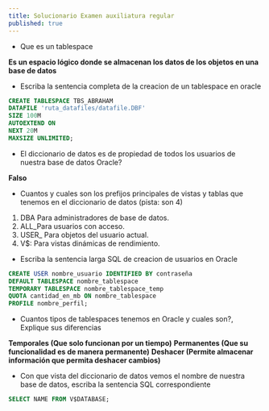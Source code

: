 ```yaml
---
title: Solucionario Examen auxiliatura regular
published: true
---
```


*   Que es un tablespace

**Es un espacio lógico donde se almacenan los datos de los objetos en una base de datos**

*   Escriba la sentencia completa de la creacion de un tablespace en oracle
```sql
CREATE TABLESPACE TBS_ABRAHAM
DATAFILE 'ruta_datafiles/datafile.DBF'
SIZE 100M
AUTOEXTEND ON
NEXT 20M
MAXSIZE UNLIMITED;
```

*   El diccionario de datos es de propiedad de todos los usuarios de nuestra base de datos Oracle?

**Falso**

*   Cuantos y cuales son los prefijos principales de vistas y tablas que tenemos en el diccionario de datos (pista: son 4) 

1. DBA Para administradores de base de datos.
2. ALL_Para usuarios con acceso.
3. USER_ Para objetos del usuario actual.
4. V$: Para vistas dinámicas de rendimiento.

*   Escriba la sentencia larga SQL de creacion de usuarios en Oracle

```sql
CREATE USER nombre_usuario IDENTIFIED BY contraseña
DEFAULT TABLESPACE nombre_tablespace
TEMPORARY TABLESPACE nombre_tablespace_temp
QUOTA cantidad_en_mb ON nombre_tablespace
PROFILE nombre_perfil;
```

*   Cuantos tipos de tablespaces tenemos en Oracle y cuales son?, Explique sus diferencias

**Temporales (Que solo funcionan por un tiempo)**
**Permanentes (Que su funcionalidad es de manera permanente)**
**Deshacer (Permite almacenar información que permita deshacer cambios)**

*   Con que vista del diccionario de datos vemos el nombre de nuestra base de datos, escriba la sentencia SQL correspondiente
```sql
SELECT NAME FROM V$DATABASE;
```